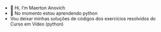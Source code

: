 - 👋 Hi, I’m  Maerton Anovich
- 👀 No momento estou aprendendo python
- Vou deixar minhas soluções de códigos dos exercícios  resolvidos do Curso em Vídeo (python)
